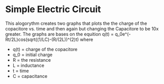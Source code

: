 # Simple Electric Circuit 
This alogorythm creates two graphs that plots the the charge of the copacitore vs. time and then again but changing the Capacitore to be 10x greater.
The graphs are bases on the equition q(t) = q_0e^(-Rt/2L)cos(sqrt((1/LC)-(R/(2L))^(2)t) where
* q(t) = charge of the copacitore
* q_0 = initial charge
* R =  the resistance
* L = inductance
* t = time
* C = capacitance
